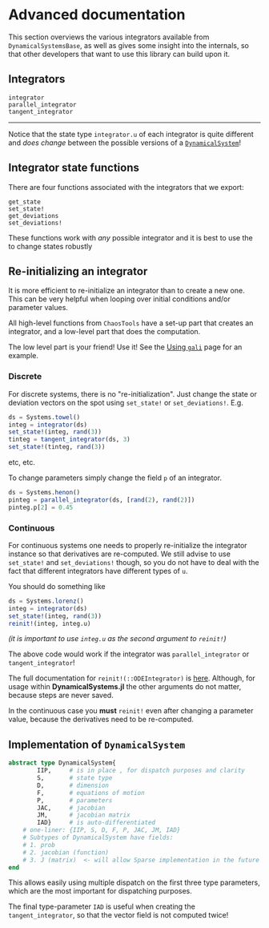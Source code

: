 # Advanced documentation
This section overviews the various integrators available from `DynamicalSystemsBase`, as well as gives some insight into the internals, so that other developers that want to use this library can build upon it.

## Integrators
```@docs
integrator
parallel_integrator
tangent_integrator
```
---
Notice that the state type `integrator.u` of each integrator is quite different and *does change* between the possible versions of a [`DynamicalSystem`](@ref)!

## Integrator state functions
There are four functions associated with the integrators that we export:
```@docs
get_state
set_state!
get_deviations
set_deviations!
```
These functions work with *any* possible integrator and it is best to use the
to change states robustly

## Re-initializing an integrator
It is more efficient to re-initialize an integrator than to create a new one.
This can be very helpful when looping over initial conditions and/or parameter values.

All high-level functions from `ChaosTools` have a set-up part that creates
an integrator, and a low-level part that does the computation.

The low level part is your friend! Use it! See the [Using `gali`](chaos/chaos_detection/#using-gali) page for an example.

### Discrete
For discrete systems, there is no "re-initialization". Just change the
state or deviation vectors on the spot using `set_state!` or `set_deviations!`.
E.g.
```julia
ds = Systems.towel()
integ = integrator(ds)
set_state!(integ, rand(3))
tinteg = tangent_integrator(ds, 3)
set_state!(tinteg, rand(3))
```
etc, etc.

To change parameters simply change the field `p` of an integrator.
```julia
ds = Systems.henon()
pinteg = parallel_integrator(ds, [rand(2), rand(2)])
pinteg.p[2] = 0.45
```

### Continuous
For continuous systems one needs to properly re-initialize the integrator instance
so that derivatives are re-computed. We still advise to use `set_state!` and
`set_deviations!` though, so you do not have to deal with the fact that
different integrators have different types of `u`.

You should do something like
```julia
ds = Systems.lorenz()
integ = integrator(ds)
set_state!(integ, rand(3))
reinit!(integ, integ.u)
```
*(it is important to use `integ.u` as the second argument to `reinit!`)*

The above code would work if the integrator was `parallel_integrator` or `tangent_integrator`!

The full documentation for `reinit!(::ODEIntegrator)` is [here](http://docs.juliadiffeq.org/latest/basics/integrator.html#Reinit-1). Although,
for usage within **DynamicalSystems.jl** the other arguments do not matter, because
steps are never saved.

In the continuous case you **must** `reinit!` even after changing a parameter value,
because the derivatives need to be re-computed.

## Implementation of `DynamicalSystem`
```julia
abstract type DynamicalSystem{
        IIP,     # is in place , for dispatch purposes and clarity
        S,       # state type
        D,       # dimension
        F,       # equations of motion
        P,       # parameters
        JAC,     # jacobian
        JM,      # jacobian matrix
        IAD}     # is auto-differentiated
    # one-liner: {IIP, S, D, F, P, JAC, JM, IAD}
    # Subtypes of DynamicalSystem have fields:
    # 1. prob
    # 2. jacobian (function)
    # 3. J (matrix)  <- will allow Sparse implementation in the future
end
```
This allows easily using multiple dispatch on the first three type parameters,
which are the most important for dispatching purposes.

The final type-parameter `IAD` is useful when creating the `tangent_integrator`,
so that the vector field is not computed twice!

